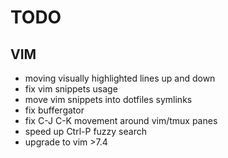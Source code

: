 TODO
====

VIM
---
* moving visually highlighted lines up and down
* fix vim snippets usage
* move vim snippets into dotfiles symlinks
* fix buffergator
* fix C-J C-K movement around vim/tmux panes
* speed up Ctrl-P fuzzy search
* upgrade to vim >7.4

